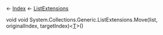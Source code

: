 ← [Index](Api-Index) ← [ListExtensions](System.Collections.Generic.ListExtensions)

void void System.Collections.Generic.ListExtensions.Move<T>(list, originalIndex, targetIndex)<[T]()>()